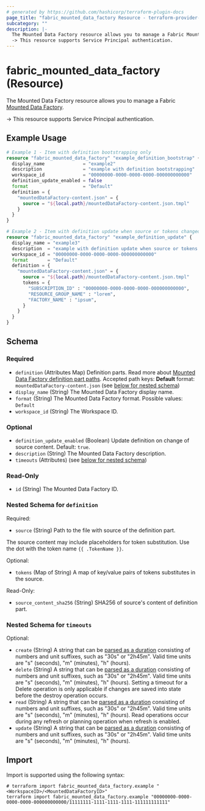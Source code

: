 ```yaml
---
# generated by https://github.com/hashicorp/terraform-plugin-docs
page_title: "fabric_mounted_data_factory Resource - terraform-provider-fabric"
subcategory: ""
description: |-
  The Mounted Data Factory resource allows you to manage a Fabric Mounted Data Factory https://learn.microsoft.com/fabric/data-factory/data-factory-overview.
  -> This resource supports Service Principal authentication.
---
```


# fabric_mounted_data_factory (Resource)

The Mounted Data Factory resource allows you to manage a Fabric [Mounted Data Factory](https://learn.microsoft.com/fabric/data-factory/data-factory-overview).

-> This resource supports Service Principal authentication.

## Example Usage

```terraform
# Example 1 - Item with definition bootstrapping only
resource "fabric_mounted_data_factory" "example_definition_bootstrap" {
  display_name              = "example2"
  description               = "example with definition bootstrapping"
  workspace_id              = "00000000-0000-0000-0000-000000000000"
  definition_update_enabled = false
  format                    = "Default"
  definition = {
    "mountedDataFactory-content.json" = {
      source = "${local.path}/mountedDataFactory-content.json.tmpl"
    }
  }
}

# Example 2 - Item with definition update when source or tokens changed
resource "fabric_mounted_data_factory" "example_definition_update" {
  display_name = "example3"
  description  = "example with definition update when source or tokens changed"
  workspace_id = "00000000-0000-0000-0000-000000000000"
  format       = "Default"
  definition = {
    "mountedDataFactory-content.json" = {
      source = "${local.path}/mountedDataFactory-content.json.tmpl"
      tokens = {
        "SUBSCRIPTION_ID" : "00000000-0000-0000-0000-000000000000",
        "RESOURCE_GROUP_NAME" : "lorem",
        "FACTORY_NAME" : "ipsum",
      }
    }
  }
}
```

<!-- schema generated by tfplugindocs -->
## Schema

### Required

- `definition` (Attributes Map) Definition parts. Read more about [Mounted Data Factory definition part paths](https://learn.microsoft.com/rest/api/fabric/articles/item-management/definitions/mounted-data-factory-definition). Accepted path keys: **Default** format: `mountedDataFactory-content.json` (see [below for nested schema](#nestedatt--definition))
- `display_name` (String) The Mounted Data Factory display name.
- `format` (String) The Mounted Data Factory format. Possible values: `Default`
- `workspace_id` (String) The Workspace ID.

### Optional

- `definition_update_enabled` (Boolean) Update definition on change of source content. Default: `true`.
- `description` (String) The Mounted Data Factory description.
- `timeouts` (Attributes) (see [below for nested schema](#nestedatt--timeouts))

### Read-Only

- `id` (String) The Mounted Data Factory ID.

<a id="nestedatt--definition"></a>

### Nested Schema for `definition`

Required:

- `source` (String) Path to the file with source of the definition part.

The source content may include placeholders for token substitution. Use the dot with the token name `{{ .TokenName }}`.

Optional:

- `tokens` (Map of String) A map of key/value pairs of tokens substitutes in the source.

Read-Only:

- `source_content_sha256` (String) SHA256 of source's content of definition part.

<a id="nestedatt--timeouts"></a>

### Nested Schema for `timeouts`

Optional:

- `create` (String) A string that can be [parsed as a duration](https://pkg.go.dev/time#ParseDuration) consisting of numbers and unit suffixes, such as "30s" or "2h45m". Valid time units are "s" (seconds), "m" (minutes), "h" (hours).
- `delete` (String) A string that can be [parsed as a duration](https://pkg.go.dev/time#ParseDuration) consisting of numbers and unit suffixes, such as "30s" or "2h45m". Valid time units are "s" (seconds), "m" (minutes), "h" (hours). Setting a timeout for a Delete operation is only applicable if changes are saved into state before the destroy operation occurs.
- `read` (String) A string that can be [parsed as a duration](https://pkg.go.dev/time#ParseDuration) consisting of numbers and unit suffixes, such as "30s" or "2h45m". Valid time units are "s" (seconds), "m" (minutes), "h" (hours). Read operations occur during any refresh or planning operation when refresh is enabled.
- `update` (String) A string that can be [parsed as a duration](https://pkg.go.dev/time#ParseDuration) consisting of numbers and unit suffixes, such as "30s" or "2h45m". Valid time units are "s" (seconds), "m" (minutes), "h" (hours).

## Import

Import is supported using the following syntax:

```shell
# terraform import fabric_mounted_data_factory.example "<WorkspaceID>/<MountedDataFactoryID>"
terraform import fabric_mounted_data_factory.example "00000000-0000-0000-0000-000000000000/11111111-1111-1111-1111-111111111111"
```

